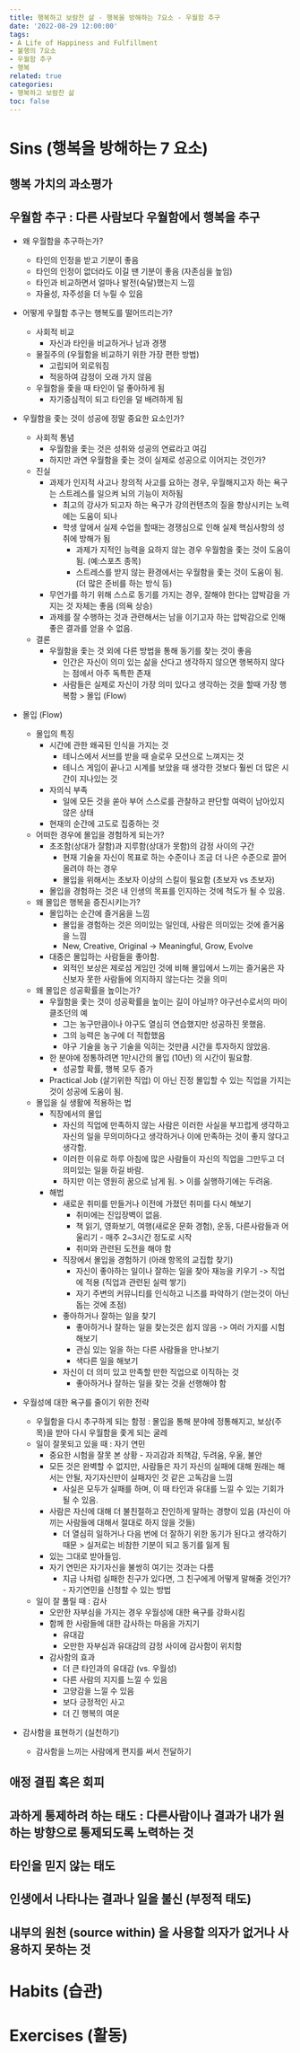 ```yaml
---
title: 행복하고 보람찬 삶 - 행복을 방해하는 7요소 - 우월함 추구
date: '2022-08-29 12:00:00'
tags:
- A Life of Happiness and Fulfillment
- 불행의 7요소
- 우월함 추구
- 행복
related: true
categories:
- 행복하고 보람찬 삶
toc: false
---
```


# Sins (행복을 방해하는 7 요소)

## 행복 가치의 과소평가

## 우월함 추구 : 다른 사람보다 우월함에서 행복을 추구

+ 왜 우월함을 추구하는가?
	* 타인의 인정을 받고 기분이 좋음
	* 타인의 인정이 없더라도 이길 땐 기분이 좋음 (자존심을 높임)
	* 타인과 비교하면서 얼마나 발전(숙달)했는지 느낌
	* 자율성, 자주성을 더 누릴 수 있음
+ 어떻게 우월함 추구는 행복도를 떨어뜨리는가?
	* 사회적 비교
		- 자신과 타인을 비교하거나 남과 경쟁
	* 물질주의 (우월함을 비교하기 위한 가장 편한 방법)
		- 고립되어 외로워짐
		- 적응하여 감정이 오래 가지 않음
	* 우월함을 좇을 때 타인이 덜 좋아하게 됨
		- 자기중심적이 되고 타인을 덜 배려하게 됨
+ 우월함을 좇는 것이 성공에 정말 중요한 요소인가?
	* 사회적 통념
		- 우월함을 좇는 것은 성취와 성공의 연료라고 여김
		- 하지만 과연 우월함을 좇는 것이 실제로 성공으로 이어지는 것인가?
	* 진실
		- 과제가 인지적 사고나 창의적 사고를 요하는 경우, 우월해지고자 하는 욕구는 스트레스를 일으켜 뇌의 기능이 저하됨
			+ 최고의 강사가 되고자 하는 욕구가 강의컨텐츠의 질을 향상시키는 노력에는 도움이 되나
			+ 학생 앞에서 실제 수업을 할때는 경쟁심으로 인해 실제 핵심사항의 성취에 방해가 됨
				* 과제가 지적인 능력을 요하지 않는 경우 우월함을 좇는 것이 도움이 됨. (예:스포츠 종목)
				* 스트레스를 받지 않는 환경에서는 우월함을 좇는 것이 도움이 됨. (더 많은 준비를 하는 방식 등)
		- 무언가를 하기 위해 스스로 동기를 가지는 경우, 잘해야 한다는 압박감을 가지는 것 자체는 좋음 (의욕 상승)
		- 과제를 잘 수행하는 것과 관련해서는 남을 이기고자 하는 압박감으로 인해 좋은 결과를 얻을 수 없음.
	* 결론
		- 우월함을 좇는 것 외에 다른 방법을 통해 동기를 찾는 것이 좋음
			+ 인간은 자신이 의미 있는 삶을 산다고 생각하지 않으면 행복하지 않다는 점에서 아주 독특한 존재
			+ 사람들은 실제로 자신이 가장 의미 있다고 생각하는 것을 할때 가장 행복함 > 몰입 (Flow)
			
+ 몰입 (Flow)
	* 몰입의 특징
		- 시간에 관한 왜곡된 인식을 가지는 것
			+ 테니스에서 서브를 받을 때 슬로우 모션으로 느껴지는 것
			+ 테니스 게임이 끝나고 시계를 보았을 때 생각한 것보다 훨씬 더 많은 시간이 지나있는 것
		- 자의식 부족
			+ 일에 모든 것을 쏟아 부어 스스로를 관찰하고 판단할 여력이 남아있지 않은 상태
		- 현재의 순간에 고도로 집중하는 것
	* 어떠한 경우에 몰입을 경험하게 되는가?
		- 초조함(상대가 잘함)과 지루함(상대가 못함)의 감정 사이의 구간
			+ 현재 기술을 자신이 목표로 하는 수준이나 조금 더 나은 수준으로 끌어올려야 하는 경우
			+ 몰입을 위해서는 초보자 이상의 스킬이 필요함 (초보자 vs 초보자)
		- 몰입을 경험하는 것은 내 인생의 목표를 인지하는 것에 척도가 될 수 있음.
	* 왜 몰입은 행복을 증진시키는가?
		- 몰입하는 순간에 즐거움을 느낌
			+ 몰입을 경험하는 것은 의미있는 일인데, 사람은 의미있는 것에 즐거움을 느낌
			+ New, Creative, Original -> Meaningful, Grow, Evolve
		- 대중은 몰입하는 사람들을 좋아함.
			+ 외적인 보상은 제로섬 게임인 것에 비해 몰입에서 느끼는 즐거움은 자신보자 못한 사람들에 의지하지 않는다는 것을 의미
	* 왜 몰입은 성공확률을 높이는가?
		- 우월함을 좇는 것이 성공확률을 높이는 길이 아닐까? 야구선수로서의 마이클조던의 예
			+  그는 농구만큼이나 야구도 열심히 연습했지만 성공하진 못했음. 
			+  그의 능력은 농구에 더 적합했음
			+  야구 기술을 농구 기술을 익히는 것만큼 시간을 투자하지 않았음.
		-  한 분야에 정통하려면 1만시간의 몰입 (10년) 의 시간이 필요함.
			+  성공할 확률, 행복 모두 증가
		-  Practical Job (살기위한 직업) 이 아닌 진정 몰입할 수 있는 직업을 가지는 것이 성공에 도움이 됨.
	*  몰입을 실 생활에 적용하는 법
		-  직장에서의 몰입
			+  자신의 직업에 만족하지 않는 사람은 이러한 사실을 부끄럽게 생각하고 자신의 일을 무의미하다고 생각하거나 이에 만족하는 것이 좋지 않다고 생각함.
			+  이러한 이유로 하루 아침에 많은 사람들이 자신의 직업을 그만두고 더 의미있는 일을 하길 바람.
			+  하지만 이는 영원히 꿈으로 남게 됨. > 이를 실행하기에는 두려움.
		-  해법
			+  새로운 취미를 만들거나 이전에 가졌던 취미를 다시 해보기
				*  취미에는 진입장벽이 없음.
				*  책 읽기, 영화보기, 여행(새로운 문화 경험), 운동, 다른사람들과 어울리기 - 매주 2~3시간 정도로 시작
				*  취미와 관련된 도전을 해야 함
			+  직장에서 몰입을 경험하기 (아래 항목의 교집합 찾기)
				*  자신이 좋아하는 일이나 잘하는 일을 찾아 재능을 키우기 -> 직업에 적용 (직업과 관련된 실력 쌓기)
				*  자기 주변의 커뮤니티를 인식하고 니즈를 파악하기 (얻는것이 아닌 돕는 것에 초점)
			+  좋아하거나 잘하는 일을 찾기
				*  좋아하거나 잘하는 일을 찾는것은 쉽지 않음 -> 여러 가지를 시험해보기
				*  관심 있는 일을 하는 다른 사람들을 만나보기
				*  색다른 일을 해보기
			+  자신이 더 의미 있고 만족할 만한 직업으로 이직하는 것
				*  좋아하거나 잘하는 일을 찾는 것을 선행해야 함
				
+ 우월성에 대한 욕구를 줄이기 위한 전략
	* 우월함을 다시 추구하게 되는 함정 : 몰입을 통해 분야에 정통해지고, 보상(주목)을 받아 다시 우월함을 좇게 되는 굴레
	* 일이 잘못되고 있을 때 : 자기 연민
		- 중요한 시험을 잘못 본 상황 - 자괴감과 죄책감, 두려움, 우울, 불안
		- 모든 것은 완벽할 수 없지만, 사람들은 자기 자신의 실패에 대해 원래는 해서는 안될, 자기자신만이 실패자인 것 같은 고독감을 느낌
			+ 사실은 모두가 실패를 하며, 이 때 타인과 유대를 느낄 수 있는 기회가 될 수 있음.
		- 사람은 자신에 대해 더 불친절하고 잔인하게 말하는 경향이 있음 (자신이 아끼는 사람들에 대해서 절대로 하지 않을 것들)
			+ 더 열심히 일하거나 다음 번에 더 잘하기 위한 동기가 된다고 생각하기 때문 > 실저로는 비참한 기분이 되고 동기를 잃게 됨
		- 있는 그대로 받아들임.
		- 자기 연민은 자기자신을 불쌍히 여기는 것과는 다름
			+ 지금 나처럼 실패한 친구가 있다면, 그 친구에게 어떻게 말해줄 것인가? - 자기연민을 신청할 수 있는 방법
	* 일이 잘 풀릴 때 : 감사
		- 오만한 자부심을 가지는 경우 우월성에 대한 욕구를 강화시킴
		- 함께 한 사람들에 대한 감사하는 마음을 가지기
			+ 유대감
			+ 오만한 자부심과 유대감의 감정 사이에 감사함이 위치함
		- 감사함의 효과
			+ 더 큰 타인과의 유대감 (vs. 우월성)
			+ 다른 사람의 지지를 느낄 수 있음
			+ 고양감을 느낄 수 있음
			+ 보다 긍정적인 사고
			+ 더 긴 행복의 여운
			
+ 감사함을 표현하기 (실천하기)
	* 감사함을 느끼는 사람에게 편지를 써서 전달하기

## 애정 결핍 혹은 회피
## 과하게 통제하려 하는 태도 : 다른사람이나 결과가 내가 원하는 방향으로 통제되도록 노력하는 것 
## 타인을 믿지 않는 태도
## 인생에서 나타나는 결과나 일을 불신 (부정적 태도)
## 내부의 원천 (source within) 을 사용할 의자가 없거나 사용하지 못하는 것

# Habits (습관)

# Exercises (활동)
